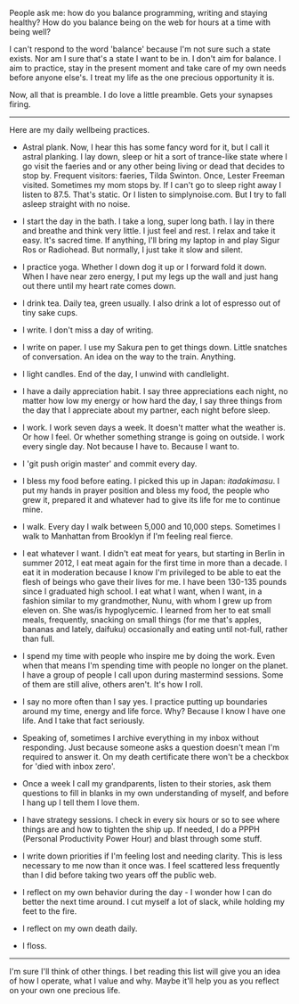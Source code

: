 People ask me: how do you balance programming, writing and staying healthy? How do you balance being on the web for hours at a time with being well?

I can't respond to the word 'balance' because I'm not sure such a state exists. Nor am I sure that's a state I want to be in. I don't aim for balance. I aim to practice, stay in the present moment and take care of my own needs before anyone else's. I treat my life as the one precious opportunity it is.

Now, all that is preamble. I do love a little preamble. Gets your synapses firing.

<hr />

Here are my daily wellbeing practices.

+ Astral plank. Now, I hear this has some fancy word for it, but I call it astral planking. I lay down, sleep or hit a sort of trance-like state where I go visit the faeries and or any other being living or dead that decides to stop by. Frequent visitors: faeries, Tilda Swinton. Once, Lester Freeman visited. Sometimes my mom stops by. If I can't go to sleep right away I listen to 87.5. That's static. Or I listen to simplynoise.com. But I try to fall asleep straight with no noise.

+ I start the day in the bath. I take a long, super long bath. I lay in there and breathe and think very little. I just feel and rest. I relax and take it easy. It's sacred time. If anything, I'll bring my laptop in and play Sigur Ros or Radiohead. But normally, I just take it slow and silent.

+ I practice yoga. Whether I down dog it up or I forward fold it down. When I have near zero energy, I put my legs up the wall and just hang out there until my heart rate comes down.

+ I drink tea. Daily tea, green usually. I also drink a lot of espresso out of tiny sake cups. 

+ I write. I don't miss a day of writing. 

+ I write on paper. I use my Sakura pen to get things down. Little snatches of conversation. An idea on the way to the train. Anything.

+ I light candles. End of the day, I unwind with candlelight.

+ I have a daily appreciation habit. I say three appreciations each night, no matter how low my energy or how hard the day, I say three things from the day that I appreciate about my partner, each night before sleep.

+ I work. I work seven days a week. It doesn't matter what the weather is. Or how I feel. Or whether something strange is going on outside. I work every single day. Not because I have to. Because I want to.

+ I 'git push origin master' and commit every day.

+ I bless my food before eating. I picked this up in Japan: _itadakimasu_. I put my hands in prayer position and bless my food, the people who grew it, prepared it and whatever had to give its life for me to continue mine.

+ I walk. Every day I walk between 5,000 and 10,000 steps. Sometimes I walk to Manhattan from Brooklyn if I'm feeling real fierce.

+ I eat whatever I want. I didn't eat meat for years, but starting in Berlin in summer 2012, I eat meat again for the first time in more than a decade. I eat it in moderation because I know I'm privileged to be able to eat the flesh of beings who gave their lives for me. I have been 130-135 pounds since I graduated high school. I eat what I want, when I want, in a fashion similar to my grandmother, Nunu, with whom I grew up from eleven on. She was/is hypoglycemic. I learned from her to eat small meals, frequently, snacking on small things (for me that's apples, bananas and lately, daifuku) occasionally and eating until not-full, rather than full.

+ I spend my time with people who inspire me by doing the work. Even when that means I'm spending time with people no longer on the planet. I have a group of people I call upon during mastermind sessions. Some of them are still alive, others aren't. It's how I roll.

+ I say no more often than I say yes. I practice putting up boundaries around my time, energy and life force. Why? Because I know I have one life. And I take that fact seriously.

+ Speaking of, sometimes I archive everything in my inbox without responding. Just because someone asks a question doesn't mean I'm required to answer it. On my death certificate there won't be a checkbox for 'died with inbox zero'.

+ Once a week I call my grandparents, listen to their stories, ask them questions to fill in blanks in my own understanding of myself, and before I hang up I tell them I love them.

+ I have strategy sessions. I check in every six hours or so to see where things are and how to tighten the ship up. If needed, I do a PPPH (Personal Productivity Power Hour) and blast through some stuff. 

+ I write down priorities if I'm feeling lost and needing clarity. This is less necessary to me now than it once was. I feel scattered less frequently than I did before taking two years off the public web.

+ I reflect on my own behavior during the day - I wonder how I can do better the next time around. I cut myself a lot of slack, while holding my feet to the fire.

+ I reflect on my own death daily.

+ I floss.

<hr />

I'm sure I'll think of other things. I bet reading this list will give you an idea of how I operate, what I value and why. Maybe it'll help you as you reflect on your own one precious life.
